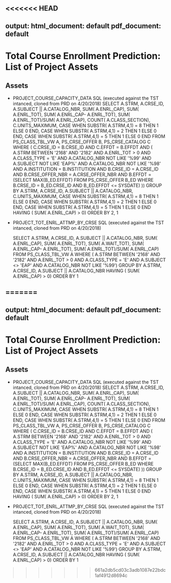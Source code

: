 <<<<<<< HEAD
---
output:
  html_document: default
  pdf_document: default
---
Total Course Enrollment Prediction: List of Project Assets
================

Assets
----------

-   PROJECT_COURSE_CAPACITY_DATA SQL (executed against the TST intanced, cloned from PRD on 4/20/2018)
	SELECT A.STRM, A.CRSE_ID,  A.SUBJECT ||  A.CATALOG_NBR, SUM( A.ENRL_CAP), SUM( A.ENRL_TOT), SUM( A.ENRL_CAP- A.ENRL_TOT), SUM( A.ENRL_TOT)/SUM( 	A.ENRL_CAP), COUNT( A.CLASS_SECTION), C.UNITS_MAXIMUM, CASE WHEN
	SUBSTR( A.STRM,4,1) = 8 
	THEN 1
	ELSE 0
	END, CASE WHEN
	SUBSTR( A.STRM,4,1) = 2 
	THEN 1
	ELSE 0
	END, CASE WHEN
	SUBSTR( A.STRM,4,1) = 5
	THEN 1
	ELSE 0
	END 
  	FROM PS_CLASS_TBL_VW A, PS_CRSE_OFFER B, PS_CRSE_CATALOG C 
  	WHERE ( C.CRSE_ID = B.CRSE_ID 
    	AND C.EFFDT = B.EFFDT 
    	AND ( A.STRM BETWEEN '2168' AND '2182' 
     	AND A.ENRL_TOT > 0 
     	AND A.CLASS_TYPE = 'E' 
     	AND A.CATALOG_NBR NOT LIKE '%99' 
     	AND A.SUBJECT NOT LIKE 'EAP%' 
     	AND A.CATALOG_NBR NOT LIKE '%98' 
     	AND A.INSTITUTION = B.INSTITUTION 
     	AND B.CRSE_ID = A.CRSE_ID 
     	AND B.CRSE_OFFER_NBR = A.CRSE_OFFER_NBR 
     	AND B.EFFDT = 
        (SELECT MAX(B_ED.EFFDT) FROM PS_CRSE_OFFER B_ED 
        WHERE B.CRSE_ID = B_ED.CRSE_ID 
          AND B_ED.EFFDT <= SYSDATE) )) 
  	GROUP BY  A.STRM,  A.CRSE_ID,   A.SUBJECT ||  A.CATALOG_NBR,  C.UNITS_MAXIMUM,  CASE WHEN
	SUBSTR( A.STRM,4,1) = 8 
	THEN 1
	ELSE 0
	END,  CASE WHEN
	SUBSTR( A.STRM,4,1) = 2 
	THEN 1
	ELSE 0
	END,  CASE WHEN
	SUBSTR( A.STRM,4,1) = 5
	THEN 1
	ELSE 0
	END 
  	HAVING ( SUM( A.ENRL_CAP) > 0) 
  	ORDER BY 2, 1

-  PROJECT_TOT_ENRL_ATTMP_BY_CRSE SQL (executed against the TST intanced, cloned from PRD on 4/20/2018)

	SELECT A.STRM, A.CRSE_ID,  A.SUBJECT ||  A.CATALOG_NBR, SUM( A.ENRL_CAP), SUM( A.ENRL_TOT), SUM( A.WAIT_TOT), SUM( A.ENRL_CAP- A.ENRL_TOT), SUM( 	A.ENRL_TOT)/SUM( A.ENRL_CAP) 
  	FROM PS_CLASS_TBL_VW A 
  	WHERE ( A.STRM BETWEEN '2168' AND '2182' 
     	AND A.ENRL_TOT > 0 
     	AND A.CLASS_TYPE = 'E' 
     	AND A.SUBJECT <> 'EAP' 
     	AND A.CATALOG_NBR NOT LIKE '%99') 
  	GROUP BY  A.STRM,  A.CRSE_ID,   A.SUBJECT ||  A.CATALOG_NBR 
  	HAVING ( SUM( A.ENRL_CAP) > 0) 
  	ORDER BY 1


=======
---
output:
  html_document: default
  pdf_document: default
---
Total Course Enrollment Prediction: List of Project Assets
================

Assets
----------

-   PROJECT_COURSE_CAPACITY_DATA SQL (executed against the TST intanced, cloned from PRD on 4/20/2018)
	SELECT A.STRM, A.CRSE_ID,  A.SUBJECT ||  A.CATALOG_NBR, SUM( A.ENRL_CAP), SUM( A.ENRL_TOT), SUM( A.ENRL_CAP- A.ENRL_TOT), SUM( A.ENRL_TOT)/SUM( 	A.ENRL_CAP), COUNT( A.CLASS_SECTION), C.UNITS_MAXIMUM, CASE WHEN
	SUBSTR( A.STRM,4,1) = 8 
	THEN 1
	ELSE 0
	END, CASE WHEN
	SUBSTR( A.STRM,4,1) = 2 
	THEN 1
	ELSE 0
	END, CASE WHEN
	SUBSTR( A.STRM,4,1) = 5
	THEN 1
	ELSE 0
	END 
  	FROM PS_CLASS_TBL_VW A, PS_CRSE_OFFER B, PS_CRSE_CATALOG C 
  	WHERE ( C.CRSE_ID = B.CRSE_ID 
    	AND C.EFFDT = B.EFFDT 
    	AND ( A.STRM BETWEEN '2168' AND '2182' 
     	AND A.ENRL_TOT > 0 
     	AND A.CLASS_TYPE = 'E' 
     	AND A.CATALOG_NBR NOT LIKE '%99' 
     	AND A.SUBJECT NOT LIKE 'EAP%' 
     	AND A.CATALOG_NBR NOT LIKE '%98' 
     	AND A.INSTITUTION = B.INSTITUTION 
     	AND B.CRSE_ID = A.CRSE_ID 
     	AND B.CRSE_OFFER_NBR = A.CRSE_OFFER_NBR 
     	AND B.EFFDT = 
        (SELECT MAX(B_ED.EFFDT) FROM PS_CRSE_OFFER B_ED 
        WHERE B.CRSE_ID = B_ED.CRSE_ID 
          AND B_ED.EFFDT <= SYSDATE) )) 
  	GROUP BY  A.STRM,  A.CRSE_ID,   A.SUBJECT ||  A.CATALOG_NBR,  C.UNITS_MAXIMUM,  CASE WHEN
	SUBSTR( A.STRM,4,1) = 8 
	THEN 1
	ELSE 0
	END,  CASE WHEN
	SUBSTR( A.STRM,4,1) = 2 
	THEN 1
	ELSE 0
	END,  CASE WHEN
	SUBSTR( A.STRM,4,1) = 5
	THEN 1
	ELSE 0
	END 
  	HAVING ( SUM( A.ENRL_CAP) > 0) 
  	ORDER BY 2, 1

-  PROJECT_TOT_ENRL_ATTMP_BY_CRSE SQL (executed against the TST intanced, cloned from PRD on 4/20/2018)

	SELECT A.STRM, A.CRSE_ID,  A.SUBJECT ||  A.CATALOG_NBR, SUM( A.ENRL_CAP), SUM( A.ENRL_TOT), SUM( A.WAIT_TOT), SUM( A.ENRL_CAP- A.ENRL_TOT), SUM( 	A.ENRL_TOT)/SUM( A.ENRL_CAP) 
  	FROM PS_CLASS_TBL_VW A 
  	WHERE ( A.STRM BETWEEN '2168' AND '2182' 
     	AND A.ENRL_TOT > 0 
     	AND A.CLASS_TYPE = 'E' 
     	AND A.SUBJECT <> 'EAP' 
     	AND A.CATALOG_NBR NOT LIKE '%99') 
  	GROUP BY  A.STRM,  A.CRSE_ID,   A.SUBJECT ||  A.CATALOG_NBR 
  	HAVING ( SUM( A.ENRL_CAP) > 0) 
  	ORDER BY 1


>>>>>>> 661a2db5cd03c3adb1087e22bdc1af4912d8694c

